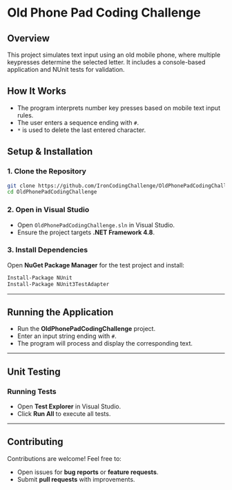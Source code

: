 # Old Phone Pad Coding Challenge

## Overview
This project simulates text input using an old mobile phone, where multiple keypresses determine the selected letter. It includes a console-based application and NUnit tests for validation.

## How It Works
- The program interprets number key presses based on mobile text input rules.
- The user enters a sequence ending with `#`.
- `*` is used to delete the last entered character.

## Setup & Installation
### 1. Clone the Repository
```sh
git clone https://github.com/IronCodingChallenge/OldPhonePadCodingChallenge.git
cd OldPhonePadCodingChallenge
```
### 2. Open in Visual Studio
- Open `OldPhonePadCodingChallenge.sln` in Visual Studio.
- Ensure the project targets **.NET Framework 4.8**.

### 3. Install Dependencies
Open **NuGet Package Manager** for the test project and install:
```sh
Install-Package NUnit
Install-Package NUnit3TestAdapter
```
---

## Running the Application
- Run the **OldPhonePadCodingChallenge** project.
- Enter an input string ending with `#`.
- The program will process and display the corresponding text.

---

## Unit Testing

### Running Tests
- Open **Test Explorer** in Visual Studio.
- Click **Run All** to execute all tests.

---

## Contributing
Contributions are welcome! Feel free to:
- Open issues for **bug reports** or **feature requests**.
- Submit **pull requests** with improvements.


